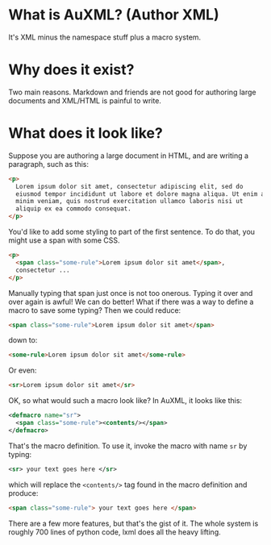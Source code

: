 
# What is AuXML? (Author XML)

It's XML minus the namespace stuff plus a macro system.

# Why does it exist?

Two main reasons. Markdown and friends are not good for authoring large
documents and XML/HTML is painful to write. 

# What does it look like?

Suppose you are authoring a large document in HTML, and are
writing a paragraph, such as this:

```html
<p>
  Lorem ipsum dolor sit amet, consectetur adipiscing elit, sed do
  eiusmod tempor incididunt ut labore et dolore magna aliqua. Ut enim ad
  minim veniam, quis nostrud exercitation ullamco laboris nisi ut
  aliquip ex ea commodo consequat. 
</p>
```

You'd like to add some styling to part of the first sentence. To do
that, you might use a span with some CSS.

```html
<p>
  <span class="some-rule">Lorem ipsum dolor sit amet</span>,
  consectetur ...
</p>
```

Manually typing that span just once is not too onerous. Typing it over
and over again is awful! We can do better! What if there was a way to
define a macro to save some typing? Then we could reduce:

```html
<span class="some-rule">Lorem ipsum dolor sit amet</span>
```

down to:

```html
<some-rule>Lorem ipsum dolor sit amet</some-rule>
```

Or even:

```html
<sr>Lorem ipsum dolor sit amet</sr>
```

OK, so what would such a macro look like? In AuXML, it looks like this:

```xml
<defmacro name="sr">
  <span class="some-rule"><contents/></span>
</defmacro>
```

That's the macro definition. To use it, invoke the macro with name
`sr` by typing:

```xml
<sr> your text goes here </sr>
```

which will replace the `<contents/>` tag found in the macro definition
and produce:

```html
<span class="some-rule"> your text goes here </span>
```

There are a few more features, but that's the gist of it.  The whole
system is roughly 700 lines of python code, lxml does all the heavy
lifting.




